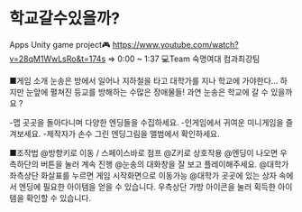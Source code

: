 # 학교갈수있을까?
Apps Unity game project🎮
https://www.youtube.com/watch?v=28qM1WwLsRo&t=174s => 0:00 ~ 1:37
💻Team 숙명여대 컴과최강팀

■게임 소개
눈송은 방에서 일어나 지하철을 타고 대학가를 지나 학교에 가야한다... 하지만 눈앞에 펼쳐진 등교를 방해하는 수많은 장애물들! 
과연 눈송은 학교에 갈 수 있을까요 ?

-맵 곳곳을 돌아다니며 다양한 엔딩들을 수집하세요.
-인게임에서 귀여운 미니게임을 즐겨보세요.
-제작자가 손수 그린 엔딩그림을 앨범에서 확인하세요.

■조작법
@방향키로 이동 / 스페이스바로 점프
@Z키로 상호작용
@엔딩이 나오면 우측하단의 버튼을 눌러 계속 진행
@눈송의 대화창을 잘 보고 플레이해주세요.
@대학가 좌측상단 화살표를 누르면 게임 시작화면으로 이동가능
@대학가 곳곳에 있는 상자 속에서 엔딩에 필요한 아이템을 얻을 수 있습니다. 우측상단 가방 아이콘을 눌러 획득한 아이템을 확인할 수 있습니다.
